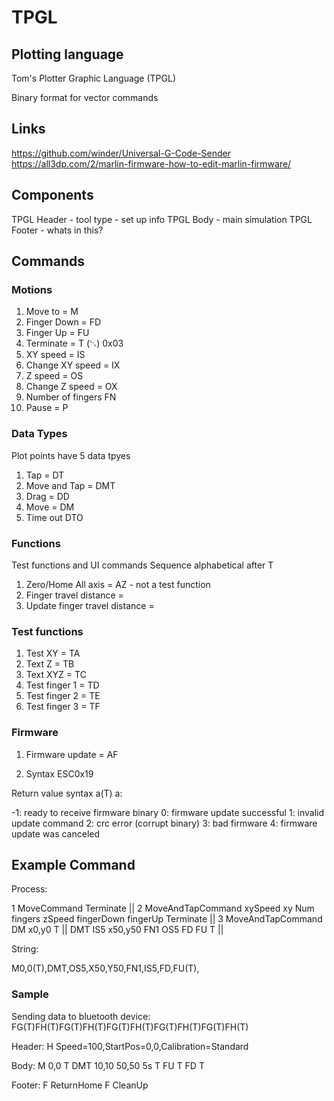 # TPGL

## Plotting language

Tom's Plotter Graphic Language (TPGL)

Binary format for vector commands

## Links
https://github.com/winder/Universal-G-Code-Sender
https://all3dp.com/2/marlin-firmware-how-to-edit-marlin-firmware/

## Components

TPGL Header - tool type - set up info
TPGL Body - main simulation
TPGL Footer - whats in this?

## Commands

### Motions

1. Move to = M
2. Finger Down = FD
3. Finger Up = FU
4. Terminate = T (␃) 0x03
5. XY speed = IS
6. Change XY speed = IX
7. Z speed = OS
8. Change Z speed = OX
9. Number of fingers FN
10. Pause = P

### Data Types

Plot points have 5 data tpyes

1. Tap = DT
2. Move and Tap = DMT
3. Drag = DD
4. Move = DM
5. Time out DTO

### Functions

Test functions and UI commands
Sequence alphabetical after T

1. Zero/Home All axis = AZ - not a test function
2. Finger travel distance =
3. Update finger travel distance =

### Test functions

1. Test XY = TA
2. Text Z = TB
3. Text XYZ = TC
4. Test finger 1 = TD
5. Test finger 2 = TE
6. Test finger 3 = TF

### Firmware

1. Firmware update = AF

2. Syntax
   ESC0x19

Return value syntax
a(T) a:

-1: ready to receive firmware binary
0: firmware update successful
1: invalid update command
2: crc error (corrupt binary)
3: bad firmware
4: firmware update was canceled

## Example Command

Process:

1 MoveCommand Terminate || 2 MoveAndTapCommand xySpeed xy Num fingers zSpeed fingerDown fingerUp Terminate || 3 MoveAndTapCommand
DM x0,y0 T || DMT IS5 x50,y50 FN1 OS5 FD FU T ||

String:

M0,0(T),DMT,OS5,X50,Y50,FN1,IS5,FD,FU(T),

### Sample

Sending data to bluetooth device: FG(T)FH(T)FG(T)FH(T)FG(T)FH(T)FG(T)FH(T)FG(T)FH(T)

Header:
H Speed=100,StartPos=0,0,Calibration=Standard

Body:
M 0,0 T
DMT 10,10 50,50 5s T
FU T
FD T

Footer:
F ReturnHome
F CleanUp


